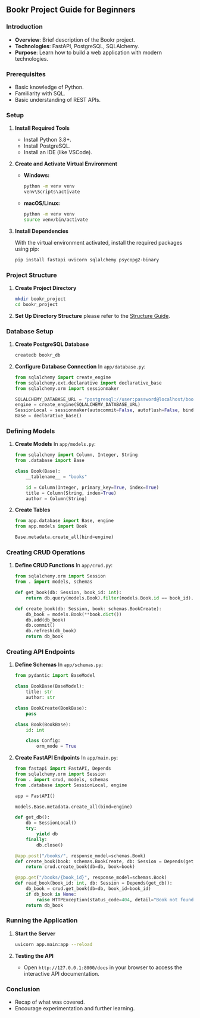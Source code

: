 ## Bookr Project Guide for Beginners

### Introduction
- **Overview**: Brief description of the Bookr project.
- **Technologies**: FastAPI, PostgreSQL, SQLAlchemy.
- **Purpose**: Learn how to build a web application with modern technologies.

### Prerequisites
- Basic knowledge of Python.
- Familiarity with SQL.
- Basic understanding of REST APIs.

### Setup

1. **Install Required Tools**
   - Install Python 3.8+.
   - Install PostgreSQL.
   - Install an IDE (like VSCode).

2. **Create and Activate Virtual Environment**

   - **Windows:**
     ```bash
     python -m venv venv
     venv\Scripts\activate
     ```

   - **macOS/Linux:**
     ```bash
     python -m venv venv
     source venv/bin/activate
     ```

3. **Install Dependencies**

   With the virtual environment activated, install the required packages using pip:

   ```bash
   pip install fastapi uvicorn sqlalchemy psycopg2-binary
   ```

### Project Structure

1. **Create Project Directory**
   ```bash
   mkdir bookr_project
   cd bookr_project
   ```

2. **Set Up Directory Structure**
   please refer to the [Structure Guide](project_structure.md).

### Database Setup

1. **Create PostgreSQL Database**
   ```bash
   createdb bookr_db
   ```

2. **Configure Database Connection**
   In `app/database.py`:
   ```python
   from sqlalchemy import create_engine
   from sqlalchemy.ext.declarative import declarative_base
   from sqlalchemy.orm import sessionmaker

   SQLALCHEMY_DATABASE_URL = "postgresql://user:password@localhost/bookr_db"
   engine = create_engine(SQLALCHEMY_DATABASE_URL)
   SessionLocal = sessionmaker(autocommit=False, autoflush=False, bind=engine)
   Base = declarative_base()
   ```

### Defining Models

1. **Create Models**
   In `app/models.py`:
   ```python
   from sqlalchemy import Column, Integer, String
   from .database import Base

   class Book(Base):
       __tablename__ = "books"

       id = Column(Integer, primary_key=True, index=True)
       title = Column(String, index=True)
       author = Column(String)
   ```

2. **Create Tables**
   ```python
   from app.database import Base, engine
   from app.models import Book

   Base.metadata.create_all(bind=engine)
   ```

### Creating CRUD Operations

1. **Define CRUD Functions**
   In `app/crud.py`:
   ```python
   from sqlalchemy.orm import Session
   from . import models, schemas

   def get_book(db: Session, book_id: int):
       return db.query(models.Book).filter(models.Book.id == book_id).first()

   def create_book(db: Session, book: schemas.BookCreate):
       db_book = models.Book(**book.dict())
       db.add(db_book)
       db.commit()
       db.refresh(db_book)
       return db_book
   ```

### Creating API Endpoints

1. **Define Schemas**
   In `app/schemas.py`:
   ```python
   from pydantic import BaseModel

   class BookBase(BaseModel):
       title: str
       author: str

   class BookCreate(BookBase):
       pass

   class Book(BookBase):
       id: int

       class Config:
           orm_mode = True
   ```

2. **Create FastAPI Endpoints**
   In `app/main.py`:
   ```python
   from fastapi import FastAPI, Depends
   from sqlalchemy.orm import Session
   from . import crud, models, schemas
   from .database import SessionLocal, engine

   app = FastAPI()

   models.Base.metadata.create_all(bind=engine)

   def get_db():
       db = SessionLocal()
       try:
           yield db
       finally:
           db.close()

   @app.post("/books/", response_model=schemas.Book)
   def create_book(book: schemas.BookCreate, db: Session = Depends(get_db)):
       return crud.create_book(db=db, book=book)

   @app.get("/books/{book_id}", response_model=schemas.Book)
   def read_book(book_id: int, db: Session = Depends(get_db)):
       db_book = crud.get_book(db=db, book_id=book_id)
       if db_book is None:
           raise HTTPException(status_code=404, detail="Book not found")
       return db_book
   ```

### Running the Application

1. **Start the Server**
   ```bash
   uvicorn app.main:app --reload
   ```

2. **Testing the API**
   - Open `http://127.0.0.1:8000/docs` in your browser to access the interactive API documentation.

### Conclusion
- Recap of what was covered.
- Encourage experimentation and further learning.